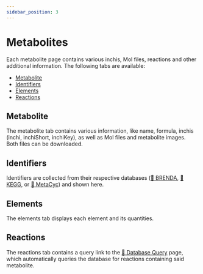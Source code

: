 ```yaml
---
sidebar_position: 3
---
```


# Metabolites
Each metabolite page contains various inchis, Mol files, reactions and other additional information. The following tabs are available:
- [Metabolite](/metamdb-docs/docs/database-query/metabolite#metabolite)
- [Identifiers](/metamdb-docs/docs/database-query/metabolite#identifiers)
- [Elements](/metamdb-docs/docs/database-query/metabolite#elements)
- [Reactions](/metamdb-docs/docs/database-query/metabolite#reactions)

## Metabolite
The metabolite tab contains various information, like name, formula, inchis (inchi, inchiShort, inchiKey), as well as Mol files and metabolite images. Both files can be downloaded.

## Identifiers
Identifiers are collected from their respective databases ([:link: BRENDA](https://www.brenda-enzymes.org/), [:link: KEGG](https://www.genome.jp/kegg/), or [:link: MetaCyc](https://metacyc.org/)) and shown here.

## Elements
The elements tab displays each element and its quantities.

## Reactions
The reactions tab contains a query link to the [:link: Database Query](/metamdb-docs/docs/database-query/search) page, which automatically queries the database for reactions containing said metabolite.